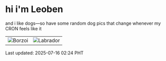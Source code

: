 # hi i'm Leoben

and i like dogs—so have some random dog pics that change whenever my CRON feels like it

|  |  |
|--------|----------|
| ![Borzoi](https://random-dog-vercel.vercel.app/api/random-borzoi?v=1752603862) | ![Labrador](https://random-dog-vercel.vercel.app/api/random-labrador?v=1752603862) |

Last updated: 2025-07-16 02:24 PHT
